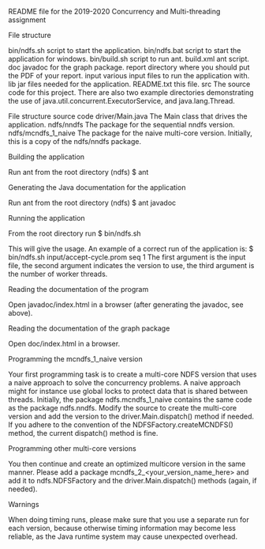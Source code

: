 README file for the 2019-2020 Concurrency and Multi-threading assignment

File structure

bin/ndfs.sh
    script to start the application.
bin/ndfs.bat
    script to start the application for windows.
bin/build.sh
    script to run ant.
build.xml
    ant script.
doc
    javadoc for the graph package.
report
    directory where you should put the PDF of your report.
input
    various input files to run the application with.
lib 
    jar files needed for the application.
README.txt
    this file.
src
    The source code for this project.
    There are also two example directories demonstrating the use of java.util.concurrent.ExecutorService,
    and java.lang.Thread.

File structure source code
    driver/Main.java
	The Main class that drives the application. 
    ndfs/nndfs
	The package for the sequential nndfs version.
    ndfs/mcndfs_1_naive
	The package for the naive multi-core version. Initially, this is a copy
	of the ndfs/nndfs package.

Building the application

Run ant from the root directory (ndfs)
$ ant

Generating the Java documentation for the application

Run ant from the root directory (ndfs)
$ ant javadoc

Running the application

From the root directory run 
$ bin/ndfs.sh

This will give the usage. An example of a correct run of the application is:
$ bin/ndfs.sh input/accept-cycle.prom seq 1
The first argument is the input file, the second argument indicates the version to use, the third
argument is the number of worker threads.

Reading the documentation of the program

Open javadoc/index.html in a browser (after generating the javadoc, see above).

Reading the documentation of the graph package

Open doc/index.html in a browser.

Programming the mcndfs_1_naive version

Your first programming task is to create a multi-core NDFS version that uses
a naive approach to solve the concurrency problems. A naive approach might
for instance use global locks to protect data that is shared between threads.
Initially, the package ndfs.mcndfs_1_naive contains the same code as the
package ndfs.nndfs. Modify the source to create the multi-core version and add
the version to the driver.Main.dispatch() method if needed. If you adhere to
the convention of the NDFSFactory.createMCNDFS() method, the current dispatch()
method is fine.

Programming other multi-core versions

You then continue and create an optimized multicore version in the
same manner. Please add a package mcndfs_2_<your_version_name_here>
and add it to ndfs.NDFSFactory and the driver.Main.dispatch() methods (again, if needed).

Warnings

When doing timing runs, please make sure that you use a separate run for
each version, because otherwise timing information may become less reliable,
as the Java runtime system may cause unexpected overhead.
